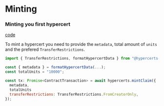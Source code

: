# Minting

### Minting you first hypercert

[code](https://github.com/hypercerts-org/hypercerts/tree/main/sdk/src/client.ts)

To mint a hypercert you need to provide the `metadata`, total amount of `units` and the prefered `TransferRestrictions`.

```js
import { TransferRestrictions, formatHypercertData } from "@hypercerts-org/sdk"

const { metadata } = formatHypercertData(...);
const totalUnits = "10000";

const tx: Promise<ContractTransaction> = await hypercerts.mintClaim({
  metadata,
  totalUnits
  transferRestrictions: TransferRestrictions.FromCreatorOnly,
});

```

